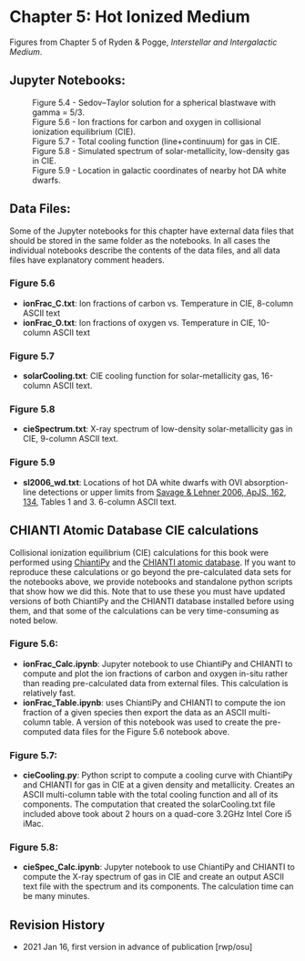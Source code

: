 # Chapter 5: Hot Ionized Medium

Figures from Chapter 5 of Ryden & Pogge, *Interstellar and Intergalactic Medium*.

## Jupyter Notebooks:
<dl>
<dd>Figure 5.4 - Sedov–Taylor solution for a spherical blastwave with gamma = 5/3.
<dd>Figure 5.6 - Ion fractions for carbon and oxygen in collisional ionization equilibrium (CIE).
<dd>Figure 5.7 - Total cooling function (line+continuum) for gas in CIE.
<dd>Figure 5.8 - Simulated spectrum of solar-metallicity, low-density gas in CIE.
<dd>Figure 5.9 - Location in galactic coordinates of nearby hot DA white dwarfs.
</dl>

## Data Files:

Some of the Jupyter notebooks for this chapter have external data files that should be stored in the same
folder as the notebooks.  In all cases the individual notebooks describe the contents of the data files, 
and all data files have explanatory comment headers.

### Figure 5.6
* **ionFrac_C.txt**: Ion fractions of carbon vs. Temperature in CIE, 8-column ASCII text
* **ionFrac_O.txt**: Ion fractions of oxygen vs. Temperature in CIE, 10-column ASCII text

### Figure 5.7
* **solarCooling.txt**: CIE cooling function for solar-metallicity gas, 16-column ASCII text.

### Figure 5.8
* **cieSpectrum.txt**: X-ray spectrum of low-density solar-metallicity gas in CIE, 9-column ASCII text.

### Figure 5.9
* **sl2006_wd.txt**: Locations of hot DA white dwarfs with OVI absorption-line detections or upper limits from [Savage & Lehner 2006, ApJS, 162, 134](https://ui.adsabs.harvard.edu/abs/2006ApJS..162..134S), Tables 1 and 3.  6-column ASCII text.

## CHIANTI Atomic Database CIE calculations

Collisional ionization equilibrium (CIE) calculations for this book were performed using 
[ChiantiPy](https://github.com/chianti-atomic/ChiantiPy/) and the [CHIANTI atomic database](https://www.chiantidatabase.org/). If you want to reproduce these
calculations or go beyond the pre-calculated data sets for the notebooks above, we provide notebooks and standalone python scripts that show how we did this.
Note that to use these you must have updated versions of both ChiantiPy and the CHIANTI database installed before using them, and that some of the calculations
can be very time-consuming as noted below.

### Figure 5.6:
 * **ionFrac_Calc.ipynb**: Jupyter notebook to use ChiantiPy and CHIANTI to compute and plot the ion fractions of carbon and oxygen in-situ rather than reading pre-calculated 
 data from external files.  This calculation is relatively fast.
 * **ionFrac_Table.ipynb**: uses ChiantiPy and CHIANTI to compute the ion fraction of a given species then export the data as an ASCII multi-column table. 
 A version of this notebook was used to create the pre-computed data files for the Figure 5.6 notebook above.

### Figure 5.7:
* **cieCooling.py**: Python script to compute a cooling curve with ChiantiPy and CHIANTI for gas in CIE at a given density and metallicity.  Creates an ASCII multi-column
table with the total cooling function and all of its components. The computation that created the solarCooling.txt file included above took about 2 hours on a quad-core 3.2GHz
Intel Core i5 iMac.

### Figure 5.8:
* **cieSpec_Calc.ipynb**: Jupyter notebook to use ChiantiPy and CHIANTI to compute the X-ray spectrum of gas in CIE and 
create an output ASCII text file with the spectrum and its components. The calculation time can be many minutes.

## Revision History

* 2021 Jan 16, first version in advance of publication [rwp/osu]
